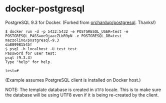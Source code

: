 docker-postgresql
=================

PostgreSQL 9.3 for Docker. (Forked from [orchardup/postgresql](https://index.docker.io/u/orchardup/postgresql/). Thanks!)

    $ docker run -d -p 5432:5432 -e POSTGRESQL_USER=test -e POSTGRESQL_PASS=oe9jaacZLbR9pN -e POSTGRESQL_DB=test mazzolino/postgresql-9.3
    da809981545f
    $ psql -h localhost -U test test
    Password for user test:
    psql (9.3.4)
    Type "help" for help.

    test=#

(Example assumes PostgreSQL client is installed on Docker host.)

NOTE: The template database is created in `UTF8` locale. This is to
make sure the database will be using UTF8 even if it is being re-created by
the client.
